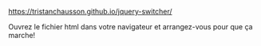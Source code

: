 https://tristanchausson.github.io/jquery-switcher/

Ouvrez le fichier html dans votre navigateur et arrangez-vous pour que ça marche!
